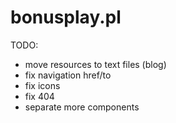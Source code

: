 # bonusplay.pl

TODO:
 - move resources to text files (blog)
 - fix navigation href/to
 - fix icons
 - fix 404
 - separate more components